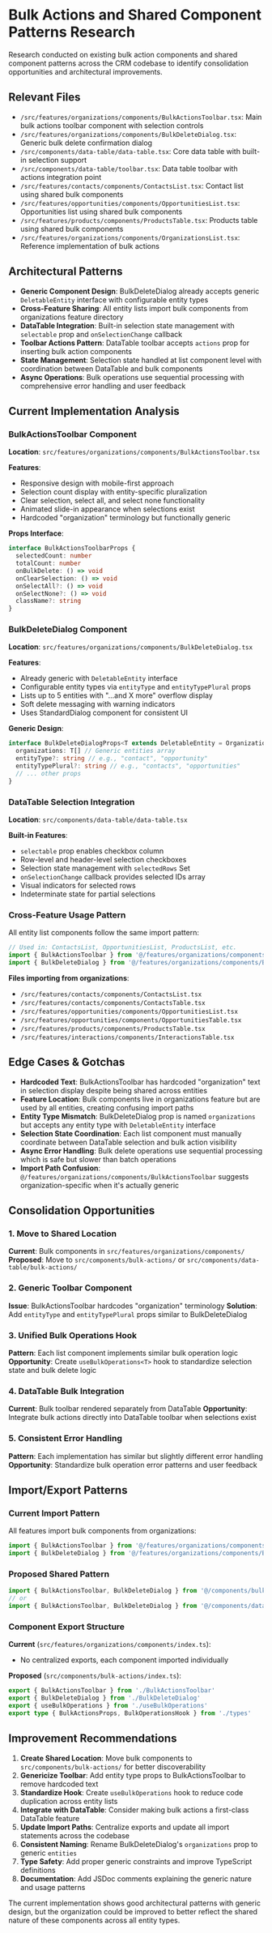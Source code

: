 # Bulk Actions and Shared Component Patterns Research

Research conducted on existing bulk action components and shared component patterns across the CRM codebase to identify consolidation opportunities and architectural improvements.

## Relevant Files

- `/src/features/organizations/components/BulkActionsToolbar.tsx`: Main bulk actions toolbar component with selection controls
- `/src/features/organizations/components/BulkDeleteDialog.tsx`: Generic bulk delete confirmation dialog
- `/src/components/data-table/data-table.tsx`: Core data table with built-in selection support
- `/src/components/data-table/toolbar.tsx`: Data table toolbar with actions integration point
- `/src/features/contacts/components/ContactsList.tsx`: Contact list using shared bulk components
- `/src/features/opportunities/components/OpportunitiesList.tsx`: Opportunities list using shared bulk components
- `/src/features/products/components/ProductsTable.tsx`: Products table using shared bulk components
- `/src/features/organizations/components/OrganizationsList.tsx`: Reference implementation of bulk actions

## Architectural Patterns

- **Generic Component Design**: BulkDeleteDialog already accepts generic `DeletableEntity` interface with configurable entity types
- **Cross-Feature Sharing**: All entity lists import bulk components from organizations feature directory
- **DataTable Integration**: Built-in selection state management with `selectable` prop and `onSelectionChange` callback
- **Toolbar Actions Pattern**: DataTable toolbar accepts `actions` prop for inserting bulk action components
- **State Management**: Selection state handled at list component level with coordination between DataTable and bulk components
- **Async Operations**: Bulk operations use sequential processing with comprehensive error handling and user feedback

## Current Implementation Analysis

### BulkActionsToolbar Component
**Location**: `src/features/organizations/components/BulkActionsToolbar.tsx`

**Features**:
- Responsive design with mobile-first approach
- Selection count display with entity-specific pluralization
- Clear selection, select all, and select none functionality
- Animated slide-in appearance when selections exist
- Hardcoded "organization" terminology but functionally generic

**Props Interface**:
```typescript
interface BulkActionsToolbarProps {
  selectedCount: number
  totalCount: number
  onBulkDelete: () => void
  onClearSelection: () => void
  onSelectAll?: () => void
  onSelectNone?: () => void
  className?: string
}
```

### BulkDeleteDialog Component
**Location**: `src/features/organizations/components/BulkDeleteDialog.tsx`

**Features**:
- Already generic with `DeletableEntity` interface
- Configurable entity types via `entityType` and `entityTypePlural` props
- Lists up to 5 entities with "...and X more" overflow display
- Soft delete messaging with warning indicators
- Uses StandardDialog component for consistent UI

**Generic Design**:
```typescript
interface BulkDeleteDialogProps<T extends DeletableEntity = Organization> {
  organizations: T[] // Generic entities array
  entityType?: string // e.g., "contact", "opportunity"
  entityTypePlural?: string // e.g., "contacts", "opportunities"
  // ... other props
}
```

### DataTable Selection Integration
**Location**: `src/components/data-table/data-table.tsx`

**Built-in Features**:
- `selectable` prop enables checkbox column
- Row-level and header-level selection checkboxes
- Selection state management with `selectedRows` Set
- `onSelectionChange` callback provides selected IDs array
- Visual indicators for selected rows
- Indeterminate state for partial selections

### Cross-Feature Usage Pattern
All entity list components follow the same import pattern:

```typescript
// Used in: ContactsList, OpportunitiesList, ProductsList, etc.
import { BulkActionsToolbar } from '@/features/organizations/components/BulkActionsToolbar'
import { BulkDeleteDialog } from '@/features/organizations/components/BulkDeleteDialog'
```

**Files importing from organizations**:
- `/src/features/contacts/components/ContactsList.tsx`
- `/src/features/contacts/components/ContactsTable.tsx`
- `/src/features/opportunities/components/OpportunitiesList.tsx`
- `/src/features/opportunities/components/OpportunitiesTable.tsx`
- `/src/features/products/components/ProductsTable.tsx`
- `/src/features/interactions/components/InteractionsTable.tsx`

## Edge Cases & Gotchas

- **Hardcoded Text**: BulkActionsToolbar has hardcoded "organization" text in selection display despite being shared across entities
- **Feature Location**: Bulk components live in organizations feature but are used by all entities, creating confusing import paths
- **Entity Type Mismatch**: BulkDeleteDialog prop is named `organizations` but accepts any entity type with `DeletableEntity` interface
- **Selection State Coordination**: Each list component must manually coordinate between DataTable selection and bulk action visibility
- **Async Error Handling**: Bulk delete operations use sequential processing which is safe but slower than batch operations
- **Import Path Confusion**: `@/features/organizations/components/BulkActionsToolbar` suggests organization-specific when it's actually generic

## Consolidation Opportunities

### 1. Move to Shared Location
**Current**: Bulk components in `src/features/organizations/components/`
**Proposed**: Move to `src/components/bulk-actions/` or `src/components/data-table/bulk-actions/`

### 2. Generic Toolbar Component
**Issue**: BulkActionsToolbar hardcodes "organization" terminology
**Solution**: Add `entityType` and `entityTypePlural` props similar to BulkDeleteDialog

### 3. Unified Bulk Operations Hook
**Pattern**: Each list component implements similar bulk operation logic
**Opportunity**: Create `useBulkOperations<T>` hook to standardize selection state and bulk delete logic

### 4. DataTable Bulk Integration
**Current**: Bulk toolbar rendered separately from DataTable
**Opportunity**: Integrate bulk actions directly into DataTable toolbar when selections exist

### 5. Consistent Error Handling
**Pattern**: Each implementation has similar but slightly different error handling
**Opportunity**: Standardize bulk operation error patterns and user feedback

## Import/Export Patterns

### Current Import Pattern
All features import bulk components from organizations:
```typescript
import { BulkActionsToolbar } from '@/features/organizations/components/BulkActionsToolbar'
import { BulkDeleteDialog } from '@/features/organizations/components/BulkDeleteDialog'
```

### Proposed Shared Pattern
```typescript
import { BulkActionsToolbar, BulkDeleteDialog } from '@/components/bulk-actions'
// or
import { BulkActionsToolbar, BulkDeleteDialog } from '@/components/data-table/bulk-actions'
```

### Component Export Structure
**Current** (`src/features/organizations/components/index.ts`):
- No centralized exports, each component imported individually

**Proposed** (`src/components/bulk-actions/index.ts`):
```typescript
export { BulkActionsToolbar } from './BulkActionsToolbar'
export { BulkDeleteDialog } from './BulkDeleteDialog'
export { useBulkOperations } from './useBulkOperations'
export type { BulkActionsProps, BulkOperationsHook } from './types'
```

## Improvement Recommendations

1. **Create Shared Location**: Move bulk components to `src/components/bulk-actions/` for better discoverability
2. **Genericize Toolbar**: Add entity type props to BulkActionsToolbar to remove hardcoded text
3. **Standardize Hook**: Create `useBulkOperations` hook to reduce code duplication across entity lists
4. **Integrate with DataTable**: Consider making bulk actions a first-class DataTable feature
5. **Update Import Paths**: Centralize exports and update all import statements across the codebase
6. **Consistent Naming**: Rename BulkDeleteDialog's `organizations` prop to generic `entities`
7. **Type Safety**: Add proper generic constraints and improve TypeScript definitions
8. **Documentation**: Add JSDoc comments explaining the generic nature and usage patterns

The current implementation shows good architectural patterns with generic design, but the organization could be improved to better reflect the shared nature of these components across all entity types.